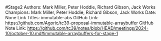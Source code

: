 #Stage2
Authors: Mark Miller, Peter Hoddie, Richard Gibson, Jack Works
Champions: Mark Miller, Peter Hoddie, Richard Gibson, Jack Works
Date: None
Link Titles: immutable-abs
GitHub Link: https://github.com/Agoric/tc39-proposal-immutable-arraybuffer
GitHub Note Link: https://github.com/tc39/notes/blob/HEAD/meetings/2024-10/october-10.md#immutable-arraybuffers-for-stage-1
